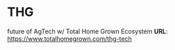 # THG
future of AgTech w/ Total Home Grown Ecosystem
**URL**: https://www.totalhomegrown.com/thg-tech
